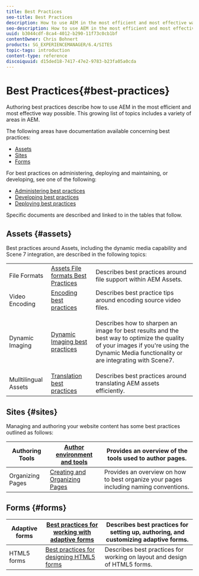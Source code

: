 ```yaml
---
title: Best Practices
seo-title: Best Practices
description: How to use AEM in the most efficient and most effective way possible
seo-description: How to use AEM in the most efficient and most effective way possible
uuid: b3044cdf-8ca4-4012-b290-11f73c0cb1bf
contentOwner: Chris Bohnert
products: SG_EXPERIENCEMANAGER/6.4/SITES
topic-tags: introduction
content-type: reference
discoiquuid: d15ded18-7417-47e2-9783-b23fa05a0cda
---
```


# Best Practices{#best-practices}

Authoring best practices describe how to use AEM in the most efficient and most effective way possible. This growing list of topics includes a variety of areas in AEM.

The following areas have documentation available concerning best practices:

* [Assets](#assets)
* [Sites](#sites)
* [Forms](#forms)

For best practices on administering, deploying and maintaining, or developing, see one of the following:

* [Administering best practices](../../../sites/administering/using/administer-best-practices.md)
* [Developing best practices](../../../sites/developing/using/best-practices.md)
* [Deploying best practices](../../../sites/deploying/using/best-practices.md)

Specific documents are described and linked to in the tables that follow.

## Assets {#assets}

Best practices around Assets, including the dynamic media capability and Scene 7 integration, are described in the following topics:

<table> 
 <tbody>
  <tr>
   <td>File Formats</td> 
   <td><a href="../../../assets/using/assets-file-format-best-practices.md">Assets File formats Best Practices</a></td> 
   <td>Describes best practices around file support within AEM Assets.</td> 
  </tr>
  <tr>
   <td>Video Encoding</td> 
   <td><a href="../../../assets/using/video.md#best-practices-for-encoding-videos">Encoding best practices</a></td> 
   <td>Describes best practice tips around encoding source video files.</td> 
  </tr>
  <tr>
   <td>Dynamic Imaging</td> 
   <td><a href="../../../assets/using/best-practices-for-optimizing-the-quality-of-your-images.md">Dynamic Imaging best practices</a></td> 
   <td><p>Describes how to sharpen an image for best results and the best way to optimize the quality of your images if you're using the Dynamic Media functionality or are integrating with Scene7. </p> </td> 
  </tr>
  <tr>
   <td>Mulltilingual Assets</td> 
   <td><a href="../../../assets/using/best-practices-for-translating-assets-efficiently.md">Translation best practices</a></td> 
   <td>Describes best practices around translating AEM assets efficiently.</td> 
  </tr>
 </tbody>
</table>

## Sites {#sites}

Managing and authoring your website content has some best practices outlined as follows:

| Authoring Tools | [Author environment and tools](../../../sites/authoring/using/author-environment-tools.md) |Provides an overview of the tools used to author pages. |
|---|---|---|
| Organizing Pages | [Creating and Organizing Pages](../../../sites/authoring/using/managing-pages.md) |Provides an overview on how to best organize your pages including naming conventions. |

## Forms {#forms}

| Adaptive forms | [Best practices for working with adaptive forms](../../../forms/using/adaptive-forms-best-practices.md) |Describes best practices for setting up, authoring, and customizing adaptive forms. |
|---|---|---|
| HTML5 forms | [Best practices for designing HTML5 forms](forms/using/Best-practices-for-HTML5-forms.html) |Describes best practices for working on layout and design of HTML5 forms. |

